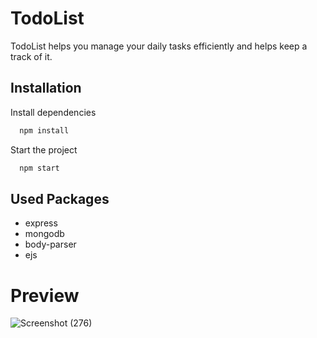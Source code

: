# TodoList

TodoList helps you manage your daily tasks efficiently and helps keep a track of it.




## Installation

Install dependencies

```bash
  npm install 
```
Start the project
```bash
  npm start
```
## Used Packages
-  express
-  mongodb
- body-parser
- ejs

# Preview 
![Screenshot (276)](https://user-images.githubusercontent.com/115221934/232336695-a3873f95-8b06-4145-8d31-297e25336b9c.png)
